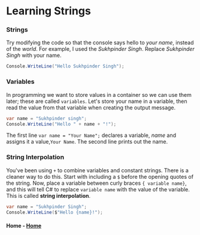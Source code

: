 # Learning Strings

### Strings 
Try modifying the code so that the console says hello to *your name*, instead of the *world*. For example, I used the *Sukhpinder Singh*. Replace *Sukhpinder Singh* with your name.

``` cs --region strings --source-file .\myapp\Program.cs --project .\myapp\myapp.csproj 
Console.WriteLine("Hello Sukhpinder Singh");
```
### Variables
In programming we want to store values in a container so we can use them later; these are called `variables`.
Let's store your name in a variable, then read the value from that variable when creating the output message. 

``` cs --region variables --source-file .\myapp\Program.cs --project .\myapp\myapp.csproj 
var name = "Sukhpinder singh";
Console.WriteLine("Hello " + name + "!");
```
The first line `var name = "Your Name";` declares a variable, *name* and assigns it a value,`Your Name`. The second line prints out the name.

### String Interpolation
You've been using  `+` to combine variables and constant strings.  There is a cleaner way to do this. 
Start with including a `$` before the opening quotes of the string. Now, place a variable between curly braces `{ variable name}`, and this will tell C# to replace `variable name` with the value of the variable. This is called **string interpolation**. 

``` cs --region interpolation --source-file .\myapp\Program.cs --project .\myapp\myapp.csproj 
var name = "Sukhpinder Singh";
Console.WriteLine($"Hello {name}!");
```
#### Home - [Home](../README.md)
